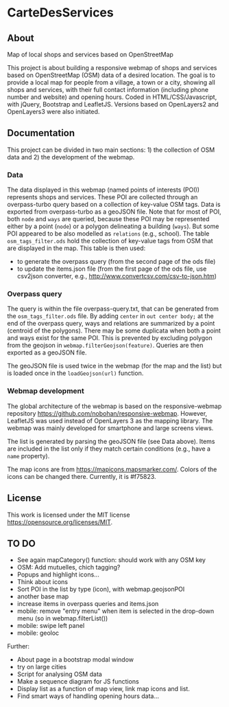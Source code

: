 # CarteDesServices

## About
Map of local shops and services based on OpenStreetMap

This project is about building a responsive webmap of shops and services based on OpenStreetMap (OSM) data of a desired location. The goal is to provide a local map for people from a village, a town or a city, showing all shops and services, with their full contact information (including phone number and website) and opening hours. Coded in HTML/CSS/Javascript, with jQuery, Bootstrap and LeafletJS. Versions based on OpenLayers2 and OpenLayers3 were also initiated. 

## Documentation

This project can be divided in two main sections: 1) the collection of OSM data and 2) the development of the webmap.

### Data

The data displayed in this webmap (named points of interests (POI)) represents shops and services. These POI are collected through an overpass-turbo query based on a collection of key-value OSM tags. Data is exported from overpass-turbo as a geoJSON file. Note that for most of POI, both `node` and `ways` are queried, because these POI may be represented either by a point (`node`) or a polygon delineating a building (`ways`). But some POI appeared to be also modelled as `relations` (e.g., school). The table `osm_tags_filter.ods` hold the collection of key-value tags from OSM that are displayed in the map. This table is then used: 
* to generate the overpass query (from the second page of the ods file)
* to update the items.json file (from the first page of the ods file, use csv2json converter, e.g., http://www.convertcsv.com/csv-to-json.htm)

### Overpass query

The query is within the file overpass-query.txt, that can be generated from the `osm_tags_filter.ods` file. By adding `center` in `out center body;` at the end of the overpass query, ways and relations are summarized by a point (centroid of the polygons). There may be some duplicata when both a point and ways exist for the same POI. This is prevented by excluding polygon from the geojson in `webmap.filterGeojson(feature)`. Queries are then exported as a geoJSON file. 

The geoJSON file is used twice in the webmap (for the map and the list) but is loaded once in the `loadGeojson(url)` function.  

### Webmap development

The global architecture of the webmap is based on the responsive-webmap repository https://github.com/nobohan/responsive-webmap. However, LeafletJS was used instead of OpenLayers 3 as the mapping library. The webmap was mainly developed for smartphone and large screens views.

The list is generated by parsing the geoJSON file (see Data above). Items are included in the list only if they match certain conditions (e.g., have a `name` property). 

The map icons are from https://mapicons.mapsmarker.com/. Colors of the icons can be changed there. Currently, it is #f75823.


## License
This work is licensed under the MIT license https://opensource.org/licenses/MIT.


## TO DO

* See again mapCategory() function: should work with any OSM key
* OSM: Add mutuelles, chich tagging?
* Popups and highlight icons...
* Think about icons
* Sort POI in the list by type (icon), with webmap.geojsonPOI
* another base map
* increase items in overpass queries and items.json
* mobile: remove "entry menu" when item is selected in the drop-down menu (so in webmap.filterList())
* mobile: swipe left panel
* mobile: geoloc


Further:

* About page in a bootstrap modal window
* try on large cities
* Script for analysing OSM data
* Make a sequence diagram for JS functions
* Display list as a function of map view, link map icons and list. 
* Find smart ways of handling opening hours data...